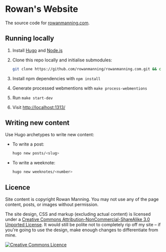 
# Rowan's Website

The source code for [rowanmanning.com](https://rowanmanning.com/).


## Running locally

  1. Install [Hugo](https://gohugo.io/) and [Node.js](https://nodejs.org/)

  2. Clone this repo locally and initialise submodules:

     ```bash
     git clone https://github.com/rowanmanning/rowanmanning.com.git && cd rowanmanning.com && submodule init && git submodule update
     ```

  3. Install npm dependencies with `npm install`

  4. Generate processed webmentions with `make process-webmentions`

  5. Run `make start-dev`

  6. Visit [http://localhost:1313/](http://localhost:1313/)


## Writing new content

Use Hugo archetypes to write new content:

  * To write a post:

    ```bash
    hugo new posts/<slug>
    ```

  * To write a weeknote:

    ```bash
    hugo new weeknotes/<number>
    ```


## Licence

Site content is copyright Rowan Manning. You may not use any of the page content, posts, or images without permission.

The site design, CSS and markup (excluding actual content) is licensed under a [Creative Commons Attribution-NonCommercial-ShareAlike 3.0 Unported License](http://creativecommons.org/licenses/by-nc-sa/3.0/deed.en_GB). It would still be polite not to completely rip off my site – if you're going to use the design, make enough changes to differentiate from mine.

[![Creative Commons Licence](http://i.creativecommons.org/l/by-nc-sa/3.0/88x31.png)](http://creativecommons.org/licenses/by-nc-sa/3.0/deed.en_GB)
